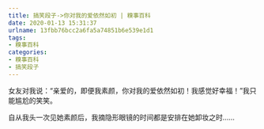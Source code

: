 ```yaml
---
title: 搞笑段子->你对我的爱依然如初 | 糗事百科
date: 2020-01-13 15:31:37
urlname: 13fbb76bcc2a6fa5a74851b6e539e1d1
tags: 
- 糗事百科
categories:
- 糗事百科
- 搞笑段子
---
```

女友对我说：“亲爱的，即便我素颜，你对我的爱依然如初！我感觉好幸福！”我只能尴尬的笑笑。

自从我头一次见她素颜后，我摘隐形眼镜的时间都是安排在她卸妆之时……


